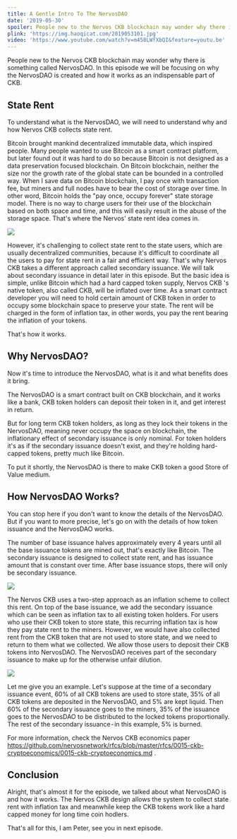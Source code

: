 ```yaml
---
title: A Gentle Intro To The NervosDAO
date: '2019-05-30'
spoiler: People new to the Nervos CKB blockchain may wonder why there is something called NervosDAO. In this episode we will be focusing on why the NervosDAO is created and how it works as an indispensable part of CKB.
plink: 'https://img.haoqicat.com/2019053101.jpg'
video: 'https://www.youtube.com/watch?v=m458LWfXbQI&feature=youtu.be'
---
```


People new to the Nervos CKB blockchain may wonder why there is something called NervosDAO. In this episode we will be focusing on why the NervosDAO is created and how it works as an indispensable part of CKB.

## State Rent

To understand what is the NervosDAO, we will need to understand why and how Nervos CKB collects state rent.

Bitcoin brought mankind decentralized immutable data, which inspired people. Many people wanted to use Bitcoin as a smart contract platform, but later found out it was hard to do so because Bitcoin is not designed as a data preservation focused blockchain. On Bitcoin blockchain, neither the size nor the growth rate of the global state can be bounded in a controlled way. When I save data on Bitcoin blockchain, I pay once with transaction fee, but miners and full nodes have to bear the cost of storage over time. In other word, Bitcoin holds the "pay once, occupy forever" state storage model. There is no way to charge users for their use of the blockchain based on both space and time, and this will easily result in the abuse of the storage space. That's where the Nervos' state rent idea comes in.

![](https://img.haoqicat.com/2019053102.jpg)

However, it's challenging to collect state rent to the state users,  which are usually decentralized communities, because it's difficult to coordinate all the users to pay for state rent in a fair and efficient way. That's why Nervos CKB takes a different approach called secondary issuance. We will talk about secondary issuance in detail later in this episode. But the basic idea is simple, unlike Bitcoin which had a hard capped token supply,  Nervos CKB 's native token, also called CKB, will be inflated over time. As a smart contract developer you will need to hold certain amount of CKB token in order to occupy some blockchain space to preserve your state. The rent will be charged in the form of inflation tax, in other words, you pay the rent bearing the inflation of your tokens.

That's how it works.

## Why NervosDAO?

Now it's time to introduce the NervosDAO, what is it and what benefits does it bring.

The NervosDAO is a smart contract built on CKB blockchain, and it works like a bank, CKB token holders can deposit their token in it, and get interest in return.

But for long term CKB token holders, as long as they lock their tokens in the NervosDAO, meaning never occupy the space on blockchain, the inflationary effect of secondary issuance is only nominal. For token holders it's as if the secondary issuance doesn't exist, and they're holding hard-capped tokens, pretty much like Bitcoin.

To put it shortly, the NervosDAO is there to make CKB token a good Store of Value medium.

## How NervosDAO Works?

You can stop here if you don't want to know the details of the NervosDAO. But if you want to more precise, let's go on with the details of how token issuance and the NervosDAO works.

The number of base issuance halves approximately every 4 years until all the base issuance tokens are mined out, that's exactly like Bitcoin. The secondary issuance is designed to collect state rent, and has issuance amount that is constant over time. After base issuance stops, there will only be secondary issuance.

![](https://img.haoqicat.com/2019053103.jpg)

The Nervos CKB uses a two-step approach as an inflation scheme to collect this rent. On top of the base issuance, we add the secondary issuance which can be seen as inflation tax to all existing token holders. For users who use their CKB token to store state, this recurring inflation tax is how they pay state rent to the miners. However, we would have also collected rent from the CKB token that are not used to store state, and we need to return to them what we collected. We allow those users to deposit their CKB tokens into NervosDAO. The NervosDAO receives part of the secondary issuance to make up for the otherwise unfair dilution.

![](https://img.haoqicat.com/2019053104.jpg)

Let me give you an example. Let's suppose at the time of a secondary issuance event, 60% of all CKB tokens are used to store state, 35% of all CKB tokens are deposited in the NervosDAO, and 5% are kept liquid. Then 60% of the secondary issuance goes to the miners, 35% of the issuance goes to the NervosDAO to be distributed to the locked tokens proportionally. The rest of the secondary issuance - in this example, 5% is burned.

For more information, check the Nervos CKB economics paper https://github.com/nervosnetwork/rfcs/blob/master/rfcs/0015-ckb-cryptoeconomics/0015-ckb-cryptoeconomics.md .

## Conclusion

Alright, that's almost it for the episode, we talked about what NervosDAO is and how it works. The Nervos CKB design allows the system to collect state rent with inflation tax and meanwhile keep the CKB tokens work like a hard capped money for long time coin hodlers.

That's all for this, I am Peter, see you in next episode.
